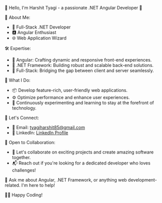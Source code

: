 👋 Hello, I'm Harshit Tyagi - a passionate .NET Angular Developer 🌟

🚀 About Me:
- 💼 Full-Stack .NET Developer
- 🅰️ Angular Enthusiast
- 🌐 Web Application Wizard

🛠️ Expertise:
- 🔷 Angular: Crafting dynamic and responsive front-end experiences.
- 🎯 .NET Framework: Building robust and scalable back-end solutions.
- 🧩 Full-Stack: Bridging the gap between client and server seamlessly.

🔨 What I Do:
- 📦 Develop feature-rich, user-friendly web applications.
- ⚙️ Optimize performance and enhance user experiences.
- 🧪 Continuously experimenting and learning to stay at the forefront of technology.

👥 Let's Connect:
- 📧 Email: tyagiharshit85@gmail.com
- 💼 LinkedIn: [LinkedIn Profile](https://www.linkedin.com/in/harshit-tyagi-04b37021a/)

🚀 Open to Collaboration:
- 🤝 Let's collaborate on exciting projects and create amazing software together.
- 📬 Reach out if you're looking for a dedicated developer who loves challenges!

💬 Ask me about Angular, .NET Framework, or anything web development-related. I'm here to help!

👨‍💻 Happy Coding!
